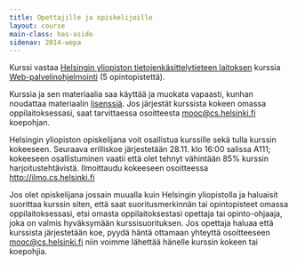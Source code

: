 ```yaml
---
title: Opettajille ja opiskelijoille
layout: course
main-class: has-aside
sidenav: 2014-wepa
---
```

Kurssi vastaa [Helsingin yliopiston tietojenkäsittelytieteen laitoksen](http://www.cs.helsinki.fi/home/) kurssia [Web-palvelinohjelmointi](http://www.cs.helsinki.fi/en/courses/582353) (5 opintopistettä).

Kurssia ja sen materiaalia saa käyttää ja muokata vapaasti, kunhan noudattaa materiaalin [lisenssiä](http://wepa-mooc.herokuapp.com/index.html#license). Jos järjestät kurssista kokeen omassa oppilaitoksessasi, saat tarvittaessa osoitteesta <mooc@cs.helsinki.fi> koepohjan.

Helsingin yliopiston opiskelijana voit osallistua kurssille sekä tulla kurssin kokeeseen. Seuraava erilliskoe järjestetään 28.11. klo 16:00 salissa A111; kokeeseen osallistuminen vaatii että olet tehnyt vähintään 85% kurssin harjoitustehtävistä. Ilmoittaudu kokeeseen osoitteessa <http://ilmo.cs.helsinki.fi>

Jos olet opiskelijana jossain muualla kuin Helsingin yliopistolla ja haluaisit suorittaa kurssin siten, että saat suoritusmerkinnän tai opintopisteet omassa oppilaitoksessasi, etsi omasta oppilaitoksestasi opettaja tai opinto-ohjaaja, joka on valmis hyväksymään kurssisuorituksen. Jos opettaja haluaa että kurssista järjestetään koe, pyydä häntä ottamaan yhteyttä osoitteeseen <mooc@cs.helsinki.fi> niin voimme lähettää hänelle kurssin kokeen tai koepohjia.

